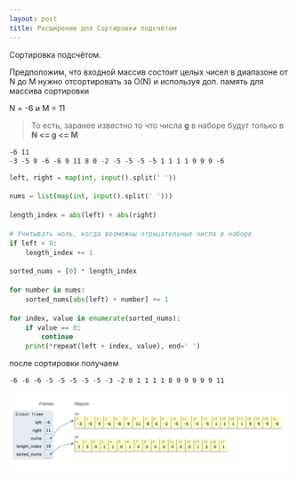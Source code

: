```yaml
---
layout: post
title: Расширение для Сортировки подсчётом
---
```


Сортировка подсчётом.

Предположим, что входной массив состоит целых чисел в диапазоне от N до M
нужно отсортировать за O(N) и используя доп. память для массива сортировки

N = -6 и M = 11

> То есть, заранее известно то что числа **g** в наборе будут только в **N <= g <= M**

```text
-6 11
-3 -5 9 -6 -6 9 11 8 0 -2 -5 -5 -5 -5 1 1 1 1 9 9 9 -6
```



```python
left, right = map(int, input().split(' '))

nums = list(map(int, input().split(' ')))

length_index = abs(left) + abs(right)

# Учитывать ноль, когда возможны отрицательные числа в наборе
if left < 0:
    length_index += 1

sorted_nums = [0] * length_index

for number in nums:
    sorted_nums[abs(left) + number] += 1

for index, value in enumerate(sorted_nums):
    if value == 0:
        continue
    print(*repeat(left + index, value), end=' ')
```


после сортировки получаем


```text
-6 -6 -6 -5 -5 -5 -5 -5 -3 -2 0 1 1 1 1 8 9 9 9 9 9 11
```


![Состояние объектов](/images/nums.png)
